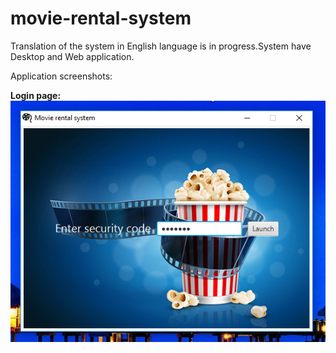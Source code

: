 # movie-rental-system
Translation of the system in English language is in progress.System have Desktop and Web application.

Application screenshots:

<b>Login page:</b>
<img src="https://raw.githubusercontent.com/kovacevic-marko/Movie-Rental-System/master/Screenshots/DesktopLogin.png" />
